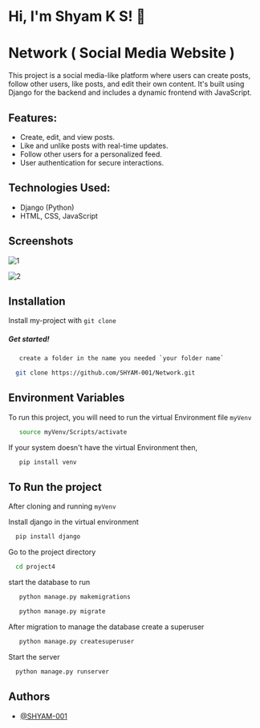 # Hi, I'm Shyam K S! 👋


# Network ( Social Media Website )

This project is a social media-like platform where users can create posts, follow other users, like posts, and edit their own content. It's built using Django for the backend and includes a dynamic frontend with JavaScript.

## Features:
- Create, edit, and view posts.
- Like and unlike posts with real-time updates.
- Follow other users for a personalized feed.
- User authentication for secure interactions.

## Technologies Used:
- Django (Python)
- HTML, CSS, JavaScript




## Screenshots

![1](https://github.com/SHYAM-001/Network/assets/103324177/2c1ad603-784d-4876-8b12-49b29ac0a057)

![2](https://github.com/SHYAM-001/Network/assets/103324177/ae7888eb-46ad-40ed-be7b-fe3f5c830b01)


## Installation

Install my-project with `git clone `

##### Get started!

```bash
   create a folder in the name you needed `your folder name`
```
```bash
  git clone https://github.com/SHYAM-001/Network.git
```
    
## Environment Variables

To run this project, you will need to run the virtual Environment file `myVenv`

```bash
   source myVenv/Scripts/activate
```
If your system doesn't have the virtual Environment then,

```bash
   pip install venv
```


## To Run the project

After cloning and running `myVenv` 

Install django in the virtual environment

```bash
  pip install django
```


Go to the project directory

```bash
  cd project4
```
start the database to run

```bash
   python manage.py makemigrations
```
```bash
   python manage.py migrate
```

After migration to manage the database create a superuser

```bash
   python manage.py createsuperuser
```

Start the server

```bash
  python manage.py runserver
```


## Authors

- [@SHYAM-001](https://www.github.com/SHYAM-001)

